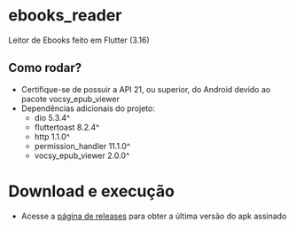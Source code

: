 # ebooks_reader

Leitor de Ebooks feito em Flutter (3.16)

## Como rodar?
- Certifique-se de possuir a API 21, ou superior, do Android devido ao pacote vocsy_epub_viewer
- Dependências adicionais do projeto:
    - dio 5.3.4^
    - fluttertoast 8.2.4^
    - http 1.1.0^
    - permission_handler 11.1.0^
    - vocsy_epub_viewer 2.0.0^


# Download e execução
- Acesse a [página de releases](https://github.com/alissonKr/Leitor-de-eBooks/releases/tag/0.0.1) para obter a última versão do apk assinado 